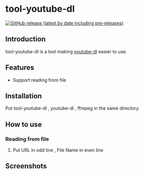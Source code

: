 # tool-youtube-dl
[![GitHub release (latest by date including pre-releases)](https://img.shields.io/github/v/release/stardusstt/tool-youtube-dl?include_prereleases)](https://github.com/Stardusstt/tool-youtube-dl/releases)

## Introduction
tool-youtube-dl is a tool making [youtube-dl](https://github.com/ytdl-org/youtube-dl) easier to use. 

## Features
* Support reading from file 



## Installation
Put tool-youtube-dl , youtube-dl , ffmpeg in the same directory.


## How to use

### Reading from file 
  1. Put URL in odd line , File Name in even line 


## Screenshots


